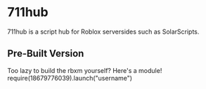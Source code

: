 # 711hub
711hub is a script hub for Roblox serversides such as SolarScripts.
## Pre-Built Version
Too lazy to build the rbxm yourself? Here's a module!
require(18679776039).launch("username")
